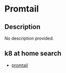 # Promtail

## Description

No description provided.

## k8 at home search

- [promtail](https://nanne.dev/k8s-at-home-search/#/promtail)
